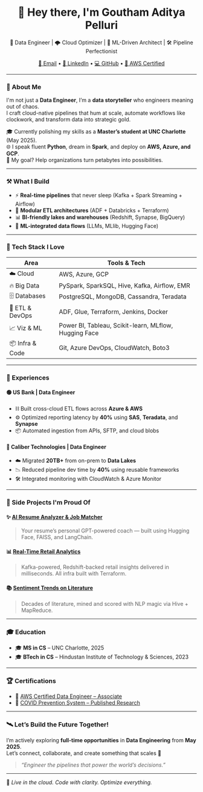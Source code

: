 <h1 align="center">👋 Hey there, I'm Goutham Aditya Pelluri</h1>

<p align="center">
  🚀 Data Engineer | 🌩️ Cloud Optimizer | 🧠 ML-Driven Architect | 🛠️ Pipeline Perfectionist  
</p>

<p align="center">
  <a href="mailto:goutampelluri@gmail.com">📧 Email</a> • 
  <a href="https://www.linkedin.com/in/gouthampelluri">🔗 LinkedIn</a> • 
  <a href="https://github.com/Goutam-P">💻 GitHub</a> • 
  <a href="https://www.credly.com/badges/f98467e5-197e-4714-a2b0-65e3c98acac7/public_url">🏅 AWS Certified</a>
</p>

---

### 🌟 About Me

I'm not just a **Data Engineer**, I’m a **data storyteller** who engineers meaning out of chaos.  
I craft cloud-native pipelines that hum at scale, automate workflows like clockwork, and transform data into strategic gold.  

🎓 Currently polishing my skills as a **Master’s student at UNC Charlotte** (May 2025).  
🌐 I speak fluent **Python**, dream in **Spark**, and deploy on **AWS, Azure, and GCP**.  
🎯 My goal? Help organizations turn petabytes into possibilities.

---

### ⚒️ What I Build

- ⚡ **Real-time pipelines** that never sleep (Kafka + Spark Streaming + Airflow)
- 🔄 **Modular ETL architectures** (ADF + Databricks + Terraform)
- 📊 **BI-friendly lakes and warehouses** (Redshift, Synapse, BigQuery)
- 🤖 **ML-integrated data flows** (LLMs, MLlib, Hugging Face)

---

### 🧠 Tech Stack I Love

| Area              | Tools & Tech |
|------------------|--------------|
| ☁️ Cloud          | AWS, Azure, GCP |
| 🔥 Big Data       | PySpark, SparkSQL, Hive, Kafka, Airflow, EMR |
| 🗄️ Databases       | PostgreSQL, MongoDB, Cassandra, Teradata |
| 🧪 ETL & DevOps    | ADF, Glue, Terraform, Jenkins, Docker |
| 📈 Viz & ML       | Power BI, Tableau, Scikit-learn, MLflow, Hugging Face |
| 📦 Infra & Code   | Git, Azure DevOps, CloudWatch, Boto3 |

---

### 🚀 Experiences

#### 🟢 **US Bank | Data Engineer**
- ⛓️ Built cross-cloud ETL flows across **Azure & AWS**
- ⚙️ Optimized reporting latency by **40%** using **SAS**, **Teradata**, and **Synapse**
- 📦 Automated ingestion from APIs, SFTP, and cloud blobs

#### 🔵 **Caliber Technologies | Data Engineer**
- ☁️ Migrated **20TB+** from on-prem to **Data Lakes**
- 📉 Reduced pipeline dev time by **40%** using reusable frameworks
- 🛠️ Integrated monitoring with CloudWatch & Azure Monitor

---

### 🌈 Side Projects I'm Proud Of

#### ✨ [AI Resume Analyzer & Job Matcher](https://github.com/Goutam-P)
> Your resume’s personal GPT-powered coach — built using Hugging Face, FAISS, and LangChain.

#### 📊 [Real-Time Retail Analytics](https://github.com/Goutam-P)
> Kafka-powered, Redshift-backed retail insights delivered in milliseconds. All infra built with Terraform.

#### 📚 [Sentiment Trends on Literature](https://github.com/Goutam-P)
> Decades of literature, mined and scored with NLP magic via Hive + MapReduce.

---

### 🎓 Education

- 🎓 **MS in CS** – UNC Charlotte, 2025  
- 🎓 **BTech in CS** – Hindustan Institute of Technology & Sciences, 2023  

---

### 🏆 Certifications

- 🥇 [AWS Certified Data Engineer – Associate](https://www.credly.com/badges/f98467e5-197e-4714-a2b0-65e3c98acac7/publicurl)  
- 📃 [COVID Prevention System – Published Research](https://ijsrcseit.com/CSEIT228615)

---

### 🛰️ Let’s Build the Future Together!

I’m actively exploring **full-time opportunities** in **Data Engineering** from **May 2025**.  
Let’s connect, collaborate, and create something that scales 🚀

> _“Engineer the pipelines that power the world’s decisions.”_

---

📍 *Live in the cloud. Code with clarity. Optimize everything.*

